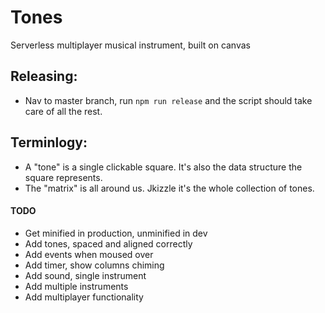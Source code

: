 # Tones

Serverless multiplayer musical instrument, built on canvas

## Releasing:
* Nav to master branch, run `npm run release` and the script should take care of all the rest.

## Terminlogy:
* A "tone" is a single clickable square. It's also the data structure the square represents.
* The "matrix" is all around us. Jkizzle it's the whole collection of tones.

#### TODO
* Get minified in production, unminified in dev
* Add tones, spaced and aligned correctly
* Add events when moused over
* Add timer, show columns chiming
* Add sound, single instrument
* Add multiple instruments
* Add multiplayer functionality
